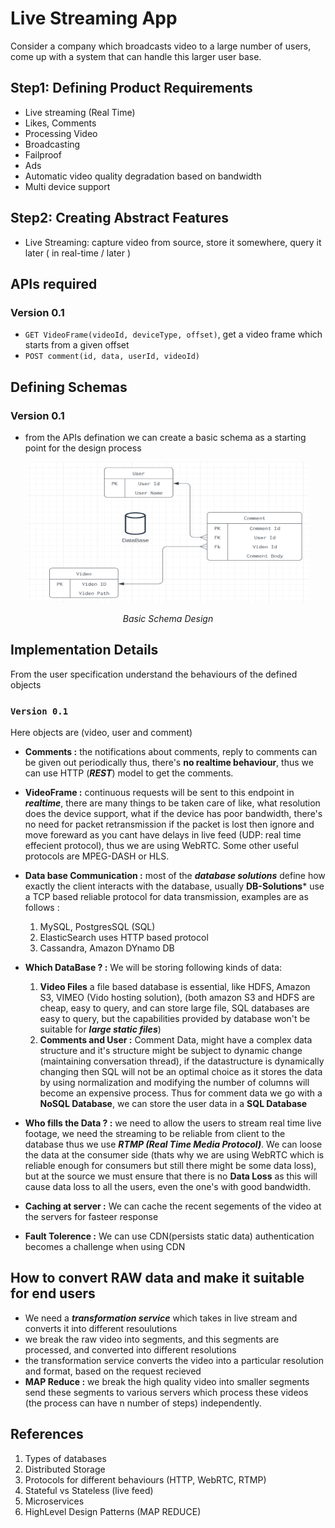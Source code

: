 # Live Streaming App
Consider a company which broadcasts video to a large number of users, come up with a system that can handle this larger user base.

## Step1: Defining Product Requirements
- Live streaming (Real Time)
- Likes, Comments
- Processing Video
- Broadcasting
- Failproof
- Ads
- Automatic video quality degradation based on bandwidth
- Multi device support

## Step2: Creating Abstract Features
- Live Streaming: capture video from source, store it somewhere, query it later ( in real-time / later )

## APIs required
### Version 0.1
- `GET VideoFrame(videoId, deviceType, offset)`, get a video frame which starts from a given offset
- `POST comment(id, data, userId, videoId)`

## Defining Schemas
### Version 0.1
- from the APIs defination we can create a basic schema as a starting point for the design process
<div style="text-align:center">
  <img src="./DatabaseDesignBasic.png" alt="Example image" style="width:450px;height:225px;">
  <p style="font-style:italic;font-size:14px;">Basic Schema Design</p>
</div>

## Implementation Details
From the user specification understand the behaviours of the defined objects 
### `Version 0.1`
Here objects are (video, user and comment)
- **Comments :** the notifications about comments, reply to comments can be given out periodically thus, there's **no realtime behaviour**, thus we can use HTTP (***REST***) model to get the comments.

- **VideoFrame :** continuous requests will be sent to this endpoint in ***realtime***, there are many things to be taken care of like, what resolution does the device support, what if the device has poor bandwidth, there's no need for packet retransmission if the packet is lost then ignore and move foreward as you cant have delays in live feed (UDP: real time effecient protocol), thus we are using WebRTC. Some other useful protocols are MPEG-DASH or HLS.

- **Data base Communication :** most of the ***database solutions*** define how exactly the client interacts with the database, usually **DB-Solutions*** use a TCP based reliable protocol for data transmission, examples are as follows :
  1. MySQL, PostgresSQL (SQL)
  2. ElasticSearch uses HTTP based protocol
  3. Cassandra, Amazon DYnamo DB

- **Which DataBase ? :** We will be storing following kinds of data: 
  1. **Video Files** a file based database is essential, like HDFS, Amazon S3, VIMEO (Vido hosting solution),
(both amazon S3 and HDFS are cheap, easy to query, and can store large file, SQL databases are easy to query, but the capabilities provided by database won't be suitable for ***large static files***)
  2. **Comments and User :** Comment Data, might have a complex data structure and it's structure might be subject to dynamic change (maintaining conversation thread), if the datastructure is dynamically changing then SQL will not be an optimal choice as it stores the data by using normalization and modifying the number of columns will become an expensive process. Thus for comment data we go with a **NoSQL Database**, we can store the user data in a **SQL Database**  

- **Who fills the Data ? :** we need to allow the users to stream real time live footage, we need the streaming to be reliable from client to the database thus we use ***RTMP (Real Time Media Protocol)***. We can loose the data at the consumer side (thats why we are using WebRTC which is reliable enough for consumers but still there might be some data loss), but at the source we must ensure that there is no **Data Loss** as this will cause data loss to all the users, even the one's with good bandwidth.

- **Caching at server :** We can cache the recent segements of the video at the servers for fasteer response

- **Fault Tolerence :** We can use CDN(persists static data) authentication becomes a challenge when using CDN 




## How to convert RAW data and make it suitable for end users
- We need a ***transformation service*** which takes in live stream and converts it into different resoulutions
- we break the raw video into segments, and this segments are processed, and converted into different resolutions
- the transformation service converts the video into a particular resolution and format, based on the request recieved
- **MAP Reduce :** we break the high quality video into smaller segments send these segments to various servers which process these videos (the process can have n number of steps) independently. 



## References
1. Types of databases
2. Distributed Storage
3. Protocols for different behaviours (HTTP, WebRTC, RTMP)
4. Stateful vs Stateless (live feed)
5. Microservices
6. HighLevel Design Patterns (MAP REDUCE)